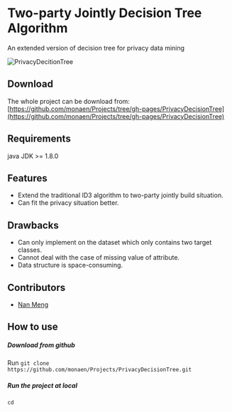 # Two-party Jointly Decision Tree Algorithm

An extended version of decision tree for privacy data mining

![PrivacyDecitionTree](./public_html/Welcome.png)

## Download ##

The whole project can be download from: 
[https://github.com/monaen/Projects/tree/gh-pages/PrivacyDecisionTree](https://github.com/monaen/Projects/tree/gh-pages/PrivacyDecisionTree)

## Requirements ##
java JDK >= 1.8.0

## Features ##

* Extend the traditional ID3 algorithm to two-party jointly build situation.
* Can fit the privacy situation better.

## Drawbacks ##

* Can only implement on the dataset which only contains two target classes.
* Cannot deal with the case of missing value of attribute.
* Data structure is space-consuming.

## Contributors ##

* [Nan Meng](http://naenmong.com)


## How to use ##
##### Download from github
Run `git clone https://github.com/monaen/Projects/PrivacyDecisionTree.git`

##### Run the project at local
```
cd 
```




